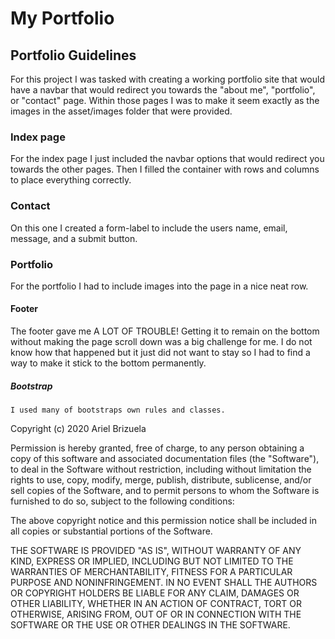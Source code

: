 # My Portfolio

## Portfolio Guidelines

For this project I was tasked with creating a working portfolio site that would have a navbar that would redirect you towards the "about me", "portfolio", or "contact" page. Within those pages I was to make it seem exactly as the images in the asset/images folder that were provided.

### Index page
   For the index page I just included the navbar options that would redirect you towards the other pages. Then I filled the container with rows and columns to place everything correctly. 

### Contact

On this one I created a form-label to include the users name, email, message, and a submit button. 
    
### Portfolio

For the portfolio I had to include images into the page in a nice neat row.

#### Footer
The footer gave me A LOT OF TROUBLE! Getting it to remain on the bottom without making the page scroll down was a big challenge for me. I do not know how that happened but it just did not want to stay so I had to find a way to make it stick to the bottom permanently. 


##### Bootstrap 
    I used many of bootstraps own rules and classes.

Copyright (c) 2020 Ariel Brizuela

Permission is hereby granted, free of charge, to any person obtaining a copy of this software and associated documentation files (the "Software"), to deal in the Software without restriction, including without limitation the rights to use, copy, modify, merge, publish, distribute, sublicense, and/or sell copies of the Software, and to permit persons to whom the Software is furnished to do so, subject to the following conditions:

The above copyright notice and this permission notice shall be included in all copies or substantial portions of the Software.

THE SOFTWARE IS PROVIDED "AS IS", WITHOUT WARRANTY OF ANY KIND, EXPRESS OR IMPLIED, INCLUDING BUT NOT LIMITED TO THE WARRANTIES OF MERCHANTABILITY, FITNESS FOR A PARTICULAR PURPOSE AND NONINFRINGEMENT. IN NO EVENT SHALL THE AUTHORS OR COPYRIGHT HOLDERS BE LIABLE FOR ANY CLAIM, DAMAGES OR OTHER LIABILITY, WHETHER IN AN ACTION OF CONTRACT, TORT OR OTHERWISE, ARISING FROM, OUT OF OR IN CONNECTION WITH THE SOFTWARE OR THE USE OR OTHER DEALINGS IN THE SOFTWARE.
